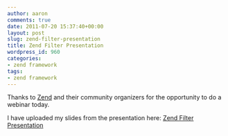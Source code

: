 ```yaml
---
author: aaron
comments: true
date: 2011-07-20 15:37:40+00:00
layout: post
slug: zend-filter-presentation
title: Zend Filter Presentation
wordpress_id: 960
categories:
- zend framework
tags:
- zend framework
---
```


Thanks to [Zend](http://zend.com) and their community organizers for the opportunity to do a webinar today.  

I have uploaded my slides from the presentation here: [Zend Filter Presentation](http://aaronsaray.com/wp-content/uploads/2011/07/Zend_Filter.pdf)
